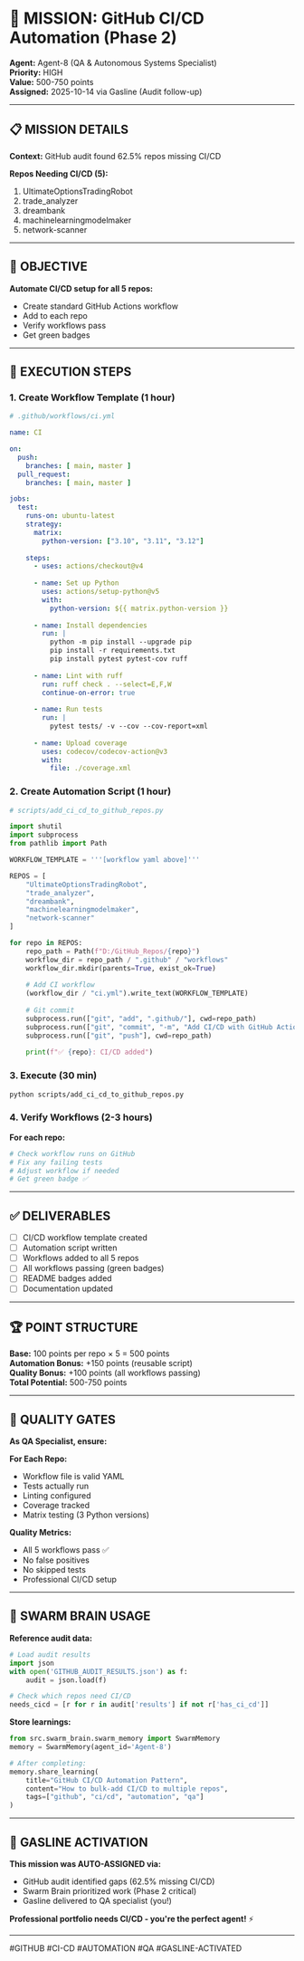 # 🎯 MISSION: GitHub CI/CD Automation (Phase 2)

**Agent:** Agent-8 (QA & Autonomous Systems Specialist)  
**Priority:** HIGH  
**Value:** 500-750 points  
**Assigned:** 2025-10-14 via Gasline (Audit follow-up)

---

## 📋 **MISSION DETAILS**

**Context:** GitHub audit found 62.5% repos missing CI/CD

**Repos Needing CI/CD (5):**
1. UltimateOptionsTradingRobot
2. trade_analyzer
3. dreambank
4. machinelearningmodelmaker
5. network-scanner

---

## 🎯 **OBJECTIVE**

**Automate CI/CD setup for all 5 repos:**
- Create standard GitHub Actions workflow
- Add to each repo
- Verify workflows pass
- Get green badges

---

## 📝 **EXECUTION STEPS**

### **1. Create Workflow Template (1 hour)**

```yaml
# .github/workflows/ci.yml

name: CI

on:
  push:
    branches: [ main, master ]
  pull_request:
    branches: [ main, master ]

jobs:
  test:
    runs-on: ubuntu-latest
    strategy:
      matrix:
        python-version: ["3.10", "3.11", "3.12"]
    
    steps:
      - uses: actions/checkout@v4
      
      - name: Set up Python
        uses: actions/setup-python@v5
        with:
          python-version: ${{ matrix.python-version }}
      
      - name: Install dependencies
        run: |
          python -m pip install --upgrade pip
          pip install -r requirements.txt
          pip install pytest pytest-cov ruff
      
      - name: Lint with ruff
        run: ruff check . --select=E,F,W
        continue-on-error: true
      
      - name: Run tests
        run: |
          pytest tests/ -v --cov --cov-report=xml
      
      - name: Upload coverage
        uses: codecov/codecov-action@v3
        with:
          file: ./coverage.xml
```

### **2. Create Automation Script (1 hour)**

```python
# scripts/add_ci_cd_to_github_repos.py

import shutil
import subprocess
from pathlib import Path

WORKFLOW_TEMPLATE = '''[workflow yaml above]'''

REPOS = [
    "UltimateOptionsTradingRobot",
    "trade_analyzer", 
    "dreambank",
    "machinelearningmodelmaker",
    "network-scanner"
]

for repo in REPOS:
    repo_path = Path(f"D:/GitHub_Repos/{repo}")
    workflow_dir = repo_path / ".github" / "workflows"
    workflow_dir.mkdir(parents=True, exist_ok=True)
    
    # Add CI workflow
    (workflow_dir / "ci.yml").write_text(WORKFLOW_TEMPLATE)
    
    # Git commit
    subprocess.run(["git", "add", ".github/"], cwd=repo_path)
    subprocess.run(["git", "commit", "-m", "Add CI/CD with GitHub Actions"], cwd=repo_path)
    subprocess.run(["git", "push"], cwd=repo_path)
    
    print(f"✅ {repo}: CI/CD added")
```

### **3. Execute (30 min)**

```bash
python scripts/add_ci_cd_to_github_repos.py
```

### **4. Verify Workflows (2-3 hours)**

**For each repo:**
```bash
# Check workflow runs on GitHub
# Fix any failing tests
# Adjust workflow if needed
# Get green badge ✅
```

---

## ✅ **DELIVERABLES**

- [ ] CI/CD workflow template created
- [ ] Automation script written
- [ ] Workflows added to all 5 repos
- [ ] All workflows passing (green badges)
- [ ] README badges added
- [ ] Documentation updated

---

## 🏆 **POINT STRUCTURE**

**Base:** 100 points per repo × 5 = 500 points  
**Automation Bonus:** +150 points (reusable script)  
**Quality Bonus:** +100 points (all workflows passing)  
**Total Potential:** 500-750 points

---

## 🎯 **QUALITY GATES**

**As QA Specialist, ensure:**

**For Each Repo:**
- Workflow file is valid YAML
- Tests actually run
- Linting configured
- Coverage tracked
- Matrix testing (3 Python versions)

**Quality Metrics:**
- All 5 workflows pass ✅
- No false positives
- No skipped tests
- Professional CI/CD setup

---

## 🧠 **SWARM BRAIN USAGE**

**Reference audit data:**
```python
# Load audit results
import json
with open('GITHUB_AUDIT_RESULTS.json') as f:
    audit = json.load(f)

# Check which repos need CI/CD
needs_cicd = [r for r in audit['results'] if not r['has_ci_cd']]
```

**Store learnings:**
```python
from src.swarm_brain.swarm_memory import SwarmMemory
memory = SwarmMemory(agent_id='Agent-8')

# After completing:
memory.share_learning(
    title="GitHub CI/CD Automation Pattern",
    content="How to bulk-add CI/CD to multiple repos",
    tags=["github", "ci/cd", "automation", "qa"]
)
```

---

## 🐝 **GASLINE ACTIVATION**

**This mission was AUTO-ASSIGNED via:**
- GitHub audit identified gaps (62.5% missing CI/CD)
- Swarm Brain prioritized work (Phase 2 critical)
- Gasline delivered to QA specialist (you!)

**Professional portfolio needs CI/CD - you're the perfect agent!** ⚡

---

#GITHUB #CI-CD #AUTOMATION #QA #GASLINE-ACTIVATED

